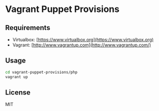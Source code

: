 # Vagrant Puppet Provisions

## Requirements

 - Virtualbox: [https://www.virtualbox.org](https://www.virtualbox.org)
 - Vagrant: [http://www.vagrantup.com](http://www.vagrantup.com/)

## Usage

```sh
cd vagrant-puppet-provisions/php
vagrant up
```

## License

MIT
